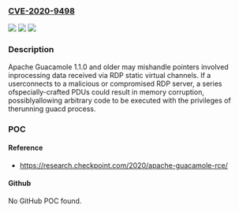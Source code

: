 ### [CVE-2020-9498](https://cve.mitre.org/cgi-bin/cvename.cgi?name=CVE-2020-9498)
![](https://img.shields.io/static/v1?label=Product&message=Apache%20Guacamole&color=blue)
![](https://img.shields.io/static/v1?label=Version&message=n%2Fa&color=blue)
![](https://img.shields.io/static/v1?label=Vulnerability&message=Expired%20Pointer%20Dereference&color=brighgreen)

### Description

Apache Guacamole 1.1.0 and older may mishandle pointers involved inprocessing data received via RDP static virtual channels. If a userconnects to a malicious or compromised RDP server, a series ofspecially-crafted PDUs could result in memory corruption, possiblyallowing arbitrary code to be executed with the privileges of therunning guacd process.

### POC

#### Reference
- https://research.checkpoint.com/2020/apache-guacamole-rce/

#### Github
No GitHub POC found.

